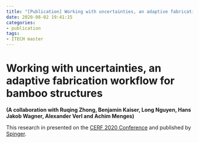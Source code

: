 ```yaml
---
title: "[Publication] Working with uncertainties, an adaptive fabrication workflow for bamboo structures"
date: 2020-08-02 19:41:15
categories:
- publication
tags:
- ITECH master
---
```


# Working with uncertainties, an adaptive fabrication workflow for bamboo structures

**(A collaboration with Ruqing Zhong, Benjamin Kaiser, Long Nguyen, Hans Jakob Wagner, Alexander Verl and Achim Menges)**

This research in presented on the [CERF 2020 Conference](https://www.digitalfutures.world/cdrf2020) and published by [Spinger](https://www.springer.com/gp/book/9789813343993).

